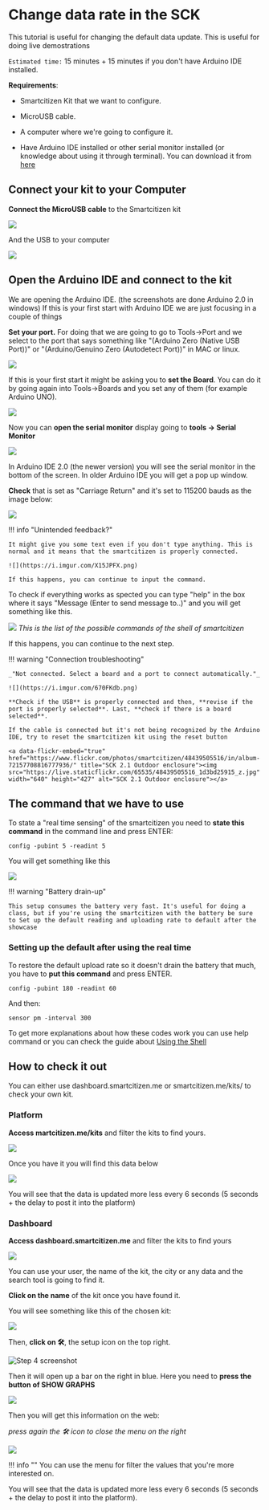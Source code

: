# Change data rate in the SCK

This tutorial is useful for changing the default data update. This is useful for doing live demostrations
 
`Estimated time:` 15 minutes + 15 minutes if you don't have Arduino IDE installed. 
 
**Requirements**:
 
* Smartcitizen Kit that we want to configure.
* MicroUSB cable.
* A computer where we're going to configure it.
 
 * Have Arduino IDE installed or other serial monitor installed (or knowledge about using it through terminal). You can download it from [here](https://www.arduino.cc/en/software)

## Connect your kit to your Computer

**Connect the MicroUSB cable** to the Smartcitizen kit 

![](https://i.imgur.com/GzrOomC.png)

And the USB to your computer

![](https://i.imgur.com/JiY7bpZ.jpg)

## Open the Arduino IDE and connect to the kit

We are opening the Arduino IDE. (the screenshots are done Arduino 2.0 in windows) If this is your first start with Arduino IDE we are just focusing in a couple of things

**Set your port.** For doing that we are going to go to  Tools->Port and we select to the port that says something like "(Arduino Zero (Native USB Port))" or "(Arduino/Genuino Zero (Autodetect Port))" in MAC or linux. 

![](https://i.imgur.com/XVAq6lP.png)

If this is your first start it might be asking you to **set the Board**. You can do it by going again into Tools->Boards and you set any of them (for example Arduino UNO). 

![](https://i.imgur.com/LyiejSE.png)

Now you can **open the serial monitor** display going to **tools -> Serial Monitor**

![](https://i.imgur.com/SnsIYTm.png)

In Arduino IDE 2.0 (the newer version) you will see the serial monitor in the bottom of the screen. In older Arduino IDE you will get a pop up window. 

**Check** that is set as "Carriage Return" and it's set to 115200 bauds as the image below: 

![](https://i.imgur.com/NpSa4V6.png)

!!! info "Unintended feedback?"

    It might give you some text even if you don't type anything. This is normal and it means that the smartcitizen is properly connected. 
    
    ![](https://i.imgur.com/X15JPFX.png)
    
    If this happens, you can continue to input the command.

To check if everything works as spected you can type "help" in the box where it says "Message (Enter to send message to..)" and you will get something like this. 

![](https://i.imgur.com/e5fhHLa.png)
_This is the list of the possible commands of the shell of smartcitizen_

If this happens, you can continue to the next step. 

!!! warning "Connection troubleshooting"
    
    _"Not connected. Select a board and a port to connect automatically."_
    
    ![](https://i.imgur.com/670FKdb.png)
    
    **Check if the USB** is properly connected and then, **revise if the port is properly selected**. Last, **check if there is a board selected**. 
    
    If the cable is connected but it's not being recognized by the Arduino IDE, try to reset the smartcitizen kit using the reset button
    
    <a data-flickr-embed="true" href="https://www.flickr.com/photos/smartcitizen/48439505516/in/album-72157708816777936/" title="SCK 2.1 Outdoor enclosure"><img src="https://live.staticflickr.com/65535/48439505516_1d3bd25915_z.jpg" width="640" height="427" alt="SCK 2.1 Outdoor enclosure"></a>

## The command that we have to use

To state a "real time sensing" of the smartcitizen you need to **state this command** in the command line and press ENTER: 

```
config -pubint 5 -readint 5
```

You will get something like this

![](https://i.imgur.com/Hz9Jhst.png)

!!! warning "Battery drain-up"

    This setup consumes the battery very fast. It's useful for doing a class, but if you're using the smartcitizen with the battery be sure to Set up the default reading and uploading rate to default after the showcase

### Setting up the default after using the real time


To restore the default upload rate so it doesn't drain the battery that much, you have to **put this command** and press ENTER.

```
config -pubint 180 -readint 60
```

And then:

```
sensor pm -interval 300
```

To get more explanations about how these codes work you can use help command or you can check the guide about [Using the Shell](https://docs.smartcitizen.me/Guides/getting%20started/Using%20the%20Shell)

## How to check it out

You can either use dashboard.smartcitizen.me or smartcitizen.me/kits/ to check your own kit.

### Platform

**Access martcitizen.me/kits** and filter the kits to find yours. 

![](https://i.imgur.com/deuc9JW.png)

Once you have it you will find this data below

![](https://i.imgur.com/xwNMFSS.jpg)

You will see that the data is updated more less every 6 seconds (5 seconds + the delay to post it into the platform)

### Dashboard

**Access dashboard.smartcitizen.me** and filter the kits to find yours

![](https://i.imgur.com/Es5maWS.png)

You can use your user, the name of the kit, the city or any data and the search tool is going to find it. 

**Click on the name** of the kit once you have found it. 

You will see something like this of the chosen kit:

![](https://i.imgur.com/IMhlsLQ.png)

Then, **click on 🛠️**, the setup icon on the top right. 

![Step 4 screenshot](https://images.tango.us/workflows/86092eee-45cf-4636-bd4c-7ef262decc44/steps/2c96006d-cc05-4a1f-9091-a1fd9456994e/15877e51-4403-49ab-976c-c24a1fe7b44d.png?crop=focalpoint&fit=crop&fp-x=0.9661&fp-y=0.0403&fp-z=2.8322&w=1200&mark-w=0.2&mark-pad=0&mark64=aHR0cHM6Ly9pbWFnZXMudGFuZ28udXMvc3RhdGljL21hZGUtd2l0aC10YW5nby13YXRlcm1hcmsucG5n&ar=1920%3A942)

Then it will open up a bar on the right in blue. Here you need to **press the button of SHOW GRAPHS**

![](https://i.imgur.com/IdYsHwe.png)

Then you will get this information on the web:

_press again the 🛠️ icon to close the menu on the right_

![](https://i.imgur.com/nT9lZQY.png)

!!! info ""
    You can use the menu for filter the values that you're more interested on. 

You will see that the data is updated more less every 6 seconds (5 seconds + the delay to post it into the platform).
